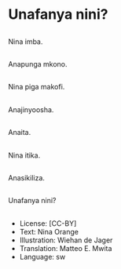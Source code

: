 # Unafanya nini?

##
Nina imba.

##
Anapunga mkono.

##
Nina piga makofi.

##
Anajinyoosha.

##
Anaita.

##
Nina itika.

##
Anasikiliza.

##
Unafanya nini?

##
* License: [CC-BY]
* Text: Nina Orange
* Illustration: Wiehan de Jager
* Translation: Matteo E. Mwita
* Language: sw
